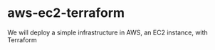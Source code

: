 # aws-ec2-terraform

We will deploy a simple infrastructure in AWS, an EC2  instance, with Terraform